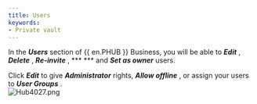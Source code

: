 ```yaml
---
title: Users
keywords:
- Private vault
---
```

In the ***Users*** section of {{ en.PHUB }} Business, you will be able to ***Edit*** , ***Delete*** , ***Re-invite*** , ***  *** and ***Set as owner*** users.  

Click ***Edit*** to give ***Administrator*** rights, ***Allow offline*** , or assign your users to ***User Groups*** .  
![Hub4027.png](/img/en/hub/Hub4027.png) 